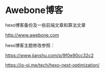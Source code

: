 # Awebone博客

hexo博客备份及一些前端文章和算法文章

http://www.awebone.com



hexo博客主题修改参照：

https://www.jianshu.com/p/9f0e90cc32c2

https://io-oi.me/tech/hexo-next-optimization/